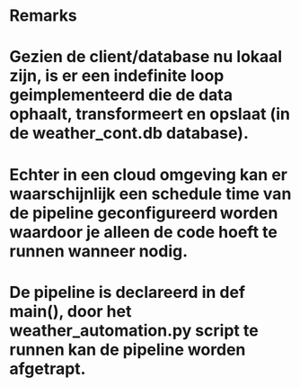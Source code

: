 # Remarks
# Gezien de client/database nu lokaal zijn, is er een indefinite loop geimplementeerd die de data ophaalt, transformeert en opslaat (in de weather_cont.db database).
# Echter in een cloud omgeving kan er waarschijnlijk een schedule time van de pipeline geconfigureerd worden waardoor je alleen de code hoeft te runnen wanneer nodig.
# De pipeline is declareerd in def main(), door het weather_automation.py script te runnen kan de pipeline worden afgetrapt.
